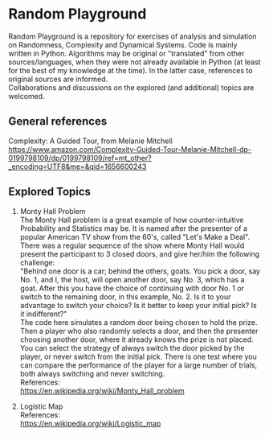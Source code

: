 # Random Playground

Random Playground is a repository for exercises of analysis and simulation on 
Randomness, Complexity and Dynamical Systems. Code is mainly written in Python. Algorithms may be original or "translated" from other sources/languages, when they were not already available in Python (at least for the best of my knowledge at the time). In the latter case, references to original sources are informed. \
Collaborations and discussions on the explored (and additional) topics are welcomed.

## General references

Complexity: A Guided Tour, from Melanie Mitchell \
https://www.amazon.com/Complexity-Guided-Tour-Melanie-Mitchell-dp-0199798109/dp/0199798109/ref=mt_other?_encoding=UTF8&me=&qid=1656600243

## Explored Topics

1. Monty Hall Problem \
The Monty Hall problem is a great example of how counter-intuitive Probability and Statistics may be. It is named after the presenter of a popular American TV show from the 60's, called "Let's Make a Deal". There was a regular sequence of the show where Monty Hall would present the participant to 3 closed doors, and give her/him the following challenge: \
"Behind one door is a car; behind the others, goats. You pick a door, say No. 1, and I, the host, will open another door, say No. 3, which has a goat. After this you have the choice of continuing with door No. 1 or switch to the remaining door, in this example, No. 2. Is it to your advantage to switch your choice? Is it better to keep your initial pick? Is it indifferent?"\
The code here simulates a random door being chosen to hold the prize. Then a player who also randomly selects a door, and then the presenter choosing another door, where it already knows the prize is not placed. You can select the strategy of always switch the door picked by the player, or never switch from the initial pick. There is one test where you can compare the performance of the player for a large number of trials, both always switching and never switching. \
References: \
https://en.wikipedia.org/wiki/Monty_Hall_problem

2. Logistic Map \
References: \
https://en.wikipedia.org/wiki/Logistic_map


